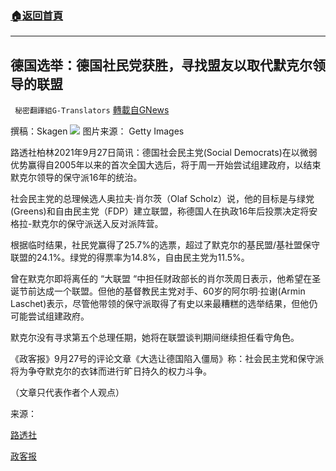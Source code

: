 ###  [:house:返回首頁](https://github.com/ourhimalayas/txt)
---


## 德国选举：德国社民党获胜，寻找盟友以取代默克尔领导的联盟
` 秘密翻譯組G-Translators` [轉載自GNews](https://gnews.org/zh-hans/1557651/)

撰稿：Skagen
![](https://assets.gnews.org/wp-content/uploads/2021/09/Germanelection-1320x743-1.jpg)
图片来源： Getty Images

路透社柏林2021年9月27日简讯：德国社会民主党(Social Democrats)在以微弱优势赢得自2005年以来的首次全国大选后，将于周一开始尝试组建政府，以结束默克尔领导的保守派16年的统治。

社会民主党的总理候选人奥拉夫·肖尔茨（Olaf Scholz）说，他的目标是与绿党(Greens)和自由民主党（FDP）建立联盟，称德国人在执政16年后投票决定将安格拉-默克尔的保守派送入反对派阵营。

根据临时结果，社民党赢得了25.7%的选票，超过了默克尔的基民盟/基社盟保守联盟的24.1%。绿党的得票率为14.8%，自由民主党为11.5%。

曾在默克尔即将离任的 “大联盟 “中担任财政部长的肖尔茨周日表示，他希望在圣诞节前达成一个联盟。但他的基督教民主党对手、60岁的阿尔明·拉谢(Armin Laschet)表示，尽管他带领的保守派取得了有史以来最糟糕的选举结果，但他仍可能尝试组建政府。

默克尔没有寻求第五个总理任期，她将在联盟谈判期间继续担任看守角色。

《政客报》9月27号的评论文章《大选让德国陷入僵局》称：社会民主党和保守派将为争夺默克尔的衣钵而进行旷日持久的权力斗争。

（文章只代表作者个人观点）

来源：

[路透社](https://www.reuters.com/world/europe/german-spd-seeks-allies-replace-merkel-led-coalition-2021-09-27/)

[政客报](https://www.politico.eu/article/election-germany-results-limbo/)
